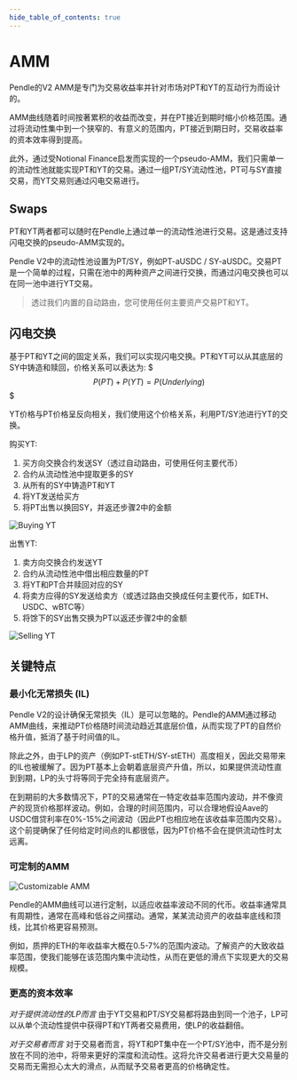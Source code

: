 ```yaml
---
hide_table_of_contents: true
---
```


# AMM

Pendle的V2 AMM是专门为交易收益率并针对市场对PT和YT的互动行为而设计的。

AMM曲线随着时间按著累积的收益而改变，并在PT接近到期时缩小价格范围。通过将流动性集中到一个狭窄的、有意义的范围内，PT接近到期日时，交易收益率的资本效率得到提高。

此外，通过受Notional Finance启发而实现的一个pseudo-AMM，我们只需单一的流动性池就能实现PT和YT的交易。通过一组PT/SY流动性池，PT可与SY直接交易，而YT交易则通过闪电交易进行。

## Swaps

PT和YT两者都可以随时在Pendle上通过单一的流动性池进行交易。这是通过支持闪电交换的pseudo-AMM实现的。

Pendle V2中的流动性池设置为PT/SY，例如PT-aUSDC / SY-aUSDC。交易PT是一个简单的过程，只需在池中的两种资产之间进行交换，而通过闪电交换也可以在同一池中进行YT交易。

> 透过我们内置的自动路由，您可使用任何主要资产交易PT和YT。

## 闪电交换

基于PT和YT之间的固定关系，我们可以实现闪电交换。PT和YT可以从其底层的SY中铸造和赎回，价格关系可以表达为:
$$$
P(PT) + P(YT) = P(Underlying)
$$$

YT价格与PT价格呈反向相关，我们使用这个价格关系，利用PT/SY池进行YT的交换。

购买YT:
1. 买方向交换合约发送SY（透过自动路由，可使用任何主要代币）
2. 合约从流动性池中提取更多的SY
3. 从所有的SY中铸造PT和YT
4. 将YT发送给买方
5. 将PT出售以换回SY，并返还步骤2中的金额

![Buying YT](/img/ProtocolMechanics/buying_yt.png "Buying YT")

出售YT:
1. 卖方向交换合约发送YT
2. 合约从流动性池中借出相应数量的PT
3. 将YT和PT合并赎回对应的SY
4. 将卖方应得的SY发送给卖方（或透过路由交换成任何主要代币，如ETH、USDC、wBTC等）
5. 将馀下的SY出售交换为PT以返还步骤2中的金额

![Selling YT](/img/ProtocolMechanics/selling_yt.png "Selling YT")

## 关键特点

### 最小化无常损失 (IL)

Pendle V2的设计确保无常损失（IL）是可以忽略的。Pendle的AMM通过移动AMM曲线，来推动PT价格随时间流动趋近其底层价值，从而实现了PT的自然价格升值，抵消了基于时间值的IL。

除此之外，由于LP的资产（例如PT-stETH/SY-stETH）高度相关，因此交易带来的IL也被缓解了。因为PT基本上会朝着底层资产升值，所以，如果提供流动性直到到期，LP的头寸将等同于完全持有底层资产。

在到期前的大多数情况下，PT的交易通常在一特定收益率范围内波动，并不像资产的现货价格那样波动。例如，合理的时间范围内，可以合理地假设Aave的USDC借贷利率在0%-15%之间波动（因此PT也相应地在该收益率范围内交易）。这个前提确保了任何给定时间点的IL都很低，因为PT价格不会在提供流动性时太远离。

### 可定制的AMM

![Customizable AMM](/img/ProtocolMechanics/customizable_amm.png "Customizable AMM")

Pendle的AMM曲线可以进行定制，以适应收益率波动不同的代币。收益率通常具有周期性，通常在高峰和低谷之间摆动。通常，某某流动资产的收益率底线和顶线，比其价格更容易预测。

例如，质押的ETH的年收益率大概在0.5-7%的范围内波动。了解资产的大致收益率范围，使我们能够在该范围内集中流动性，从而在更低的滑点下实现更大的交易规模。

### 更高的资本效率

_对于提供流动性的LP而言_
由于YT交易和PT/SY交易都将路由到同一个池子，LP可以从单个流动性提供中获得PT和YT两者交易费用，使LP的收益翻倍。

_对于交易者而言_
对于交易者而言，将YT和PT集中在一个PT/SY池中，而不是分别放在不同的池中，将带来更好的深度和流动性。这将允许交易者进行更大交易量的交易而无需担心太大的滑点，从而赋予交易者更高的价格确定性。
